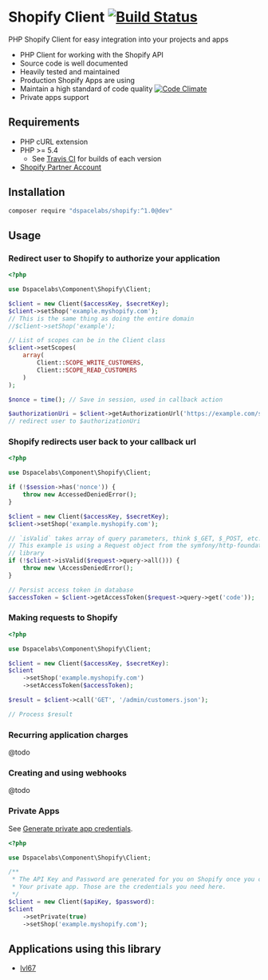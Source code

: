 Shopify Client [![Build Status](https://travis-ci.org/dSpaceLabs/Shopify.svg?branch=master)](https://travis-ci.org/dSpaceLabs/Shopify)
==============

PHP Shopify Client for easy integration into your projects and apps

- PHP Client for working with the Shopify API
- Source code is well documented
- Heavily tested and maintained
- Production Shopify Apps are using
- Maintain a high standard of code quality [![Code Climate](https://codeclimate.com/github/dSpaceLabs/Shopify/badges/gpa.svg)](https://codeclimate.com/github/dSpaceLabs/Shopify)
- Private apps support

## Requirements

- PHP cURL extension
- PHP >= 5.4
  - See [Travis CI](https://travis-ci.org/dSpaceLabs/Shopify) for builds of each
    version
- [Shopify Partner Account](https://developers.shopify.com/?ref=dspace)

## Installation

```bash
composer require "dspacelabs/shopify:^1.0@dev"
```

## Usage

### Redirect user to Shopify to authorize your application

```php
<?php

use Dspacelabs\Component\Shopify\Client;

$client = new Client($accessKey, $secretKey);
$client->setShop('example.myshopify.com');
// This is the same thing as doing the entire domain
//$client->setShop('example');

// List of scopes can be in the Client class
$client->setScopes(
    array(
        Client::SCOPE_WRITE_CUSTOMERS,
        Client::SCOPE_READ_CUSTOMERS
    )
);

$nonce = time(); // Save in session, used in callback action

$authorizationUri = $client->getAuthorizationUrl('https://example.com/shopify/callback', $nonce);
// redirect user to $authorizationUri
```

### Shopify redirects user back to your callback url

```php
<?php

use Dspacelabs\Component\Shopify\Client;

if (!$session->has('nonce')) {
    throw new AccessedDeniedError();
}

$client = new Client($accessKey, $secretKey);
$client->setShop('example.myshopify.com');

// `isValid` takes array of query parameters, think $_GET, $_POST, etc.
// This example is using a Request object from the symfony/http-foundation
// library
if (!$client->isValid($request->query->all())) {
    throw new \AccessDeniedError();
}

// Persist access token in database
$accessToken = $client->getAccessToken($request->query->get('code'));
```

### Making requests to Shopify

```php
<?php

use Dspacelabs\Component\Shopify\Client;

$client = new Client($accessKey, $secretKey):
$client
    ->setShop('example.myshopify.com')
    ->setAccessToken($accessToken);

$result = $client->call('GET', '/admin/customers.json');

// Process $result
```

### Recurring application charges

@todo

### Creating and using webhooks

@todo

### Private Apps

See [Generate private app credentials](https://help.shopify.com/api/guides/api-credentials#generate-private-app-credentials).

```php
<?php

use Dspacelabs\Component\Shopify\Client;

/**
 * The API Key and Password are generated for you on Shopify once you create
 * Your private app. Those are the credentials you need here.
 */
$client = new Client($apiKey, $password):
$client
    ->setPrivate(true)
    ->setShop('example.myshopify.com');
```

## Applications using this library

- [lvl67](http://www.lvl67.com)
